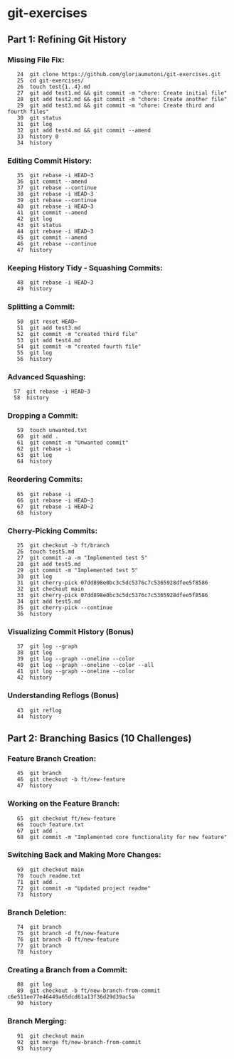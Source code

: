 # git-exercises
## Part 1: Refining Git History 
### Missing File Fix:
```
   24  git clone https://github.com/gloriaumutoni/git-exercises.git
   25  cd git-exercises/
   26  touch test{1..4}.md
   27  git add test1.md && git commit -m "chore: Create initial file"
   28  git add test2.md && git commit -m "chore: Create another file"
   29  git add test3.md && git commit -m "chore: Create third and fourth files"
   30  git status
   31  git log
   32  git add test4.md && git commit --amend
   33  history 0
   34  history
```
### Editing Commit History:
```
   35  git rebase -i HEAD~3
   36  git commit --amend
   37  git rebase --continue
   38  git rebase -i HEAD~3
   39  git rebase --continue
   40  git rebase -i HEAD~3
   41  git commit --amend
   42  git log
   43  git status
   44  git rebase -i HEAD~3
   45  git commit --amend
   46  git rebase --continue
   47  history
```
### Keeping History Tidy - Squashing Commits:
```
   48  git rebase -i HEAD~3
   49  history
```
### Splitting a Commit:
```
   50  git reset HEAD~
   51  git add test3.md
   52  git commit -m "created third file"
   53  git add test4.md
   54  git commit -m "created fourth file"
   55  git log
   56  history
```
### Advanced Squashing:
```
  57  git rebase -i HEAD~3
  58  history
```
### Dropping a Commit:
```
   59  touch unwanted.txt
   60  git add .
   61  git commit -m "Unwanted commit"
   62  git rebase -i
   63  git log
   64  history
```
### Reordering Commits:
```
   65  git rebase -i
   66  git rebase -i HEAD~3
   67  git rebase -i HEAD~2
   68  history
```
### Cherry-Picking Commits:
```
   25  git checkout -b ft/branch
   26  touch test5.md
   27  git commit -a -m "Implemented test 5"
   28  git add test5.md
   29  git commit -m "Implemented test 5"
   30  git log
   31  git cherry-pick 07dd898e0bc3c5dc5376c7c5365928dfee5f8586
   32  git checkout main
   33  git cherry-pick 07dd898e0bc3c5dc5376c7c5365928dfee5f8586
   34  git add test5.md
   35  git cherry-pick --continue
   36  history
```
### Visualizing Commit History (Bonus)
```
   37  git log --graph
   38  git log
   39  git log --graph --oneline --color
   40  git log --graph --oneline --color --all
   41  git log --graph --oneline --color
   42  history
```
### Understanding Reflogs (Bonus)
```
   43  git reflog
   44  history
```
## Part 2: Branching Basics (10 Challenges)
### Feature Branch Creation:
```
   45  git branch
   46  git checkout -b ft/new-feature
   47  history
```
### Working on the Feature Branch:
```
   65  git checkout ft/new-feature
   66  touch feature.txt
   67  git add .
   68  git commit -m "Implemented core functionality for new feature"
```
### Switching Back and Making More Changes:
```
   69  git checkout main
   70  touch readme.txt
   71  git add .
   72  git commit -m "Updated project readme"
   73  history
```
### Branch Deletion:
```
   74  git branch
   75  git branch -d ft/new-feature
   76  git branch -D ft/new-feature
   77  git branch
   78  history
```
### Creating a Branch from a Commit:
```
   88  git log
   89  git checkout -b ft/new-branch-from-commit c6e511ee77e46449a65dcd61a13f36d29d39ac5a
   90  history
```
### Branch Merging:
```
   91  git checkout main
   92  git merge ft/new-branch-from-commit
   93  history
```
